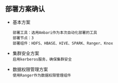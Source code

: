 ## 部署方案确认

* 基本方案
  ```
  部署工具：选用Ambari作为本次自动化部署的工具
  部署节点：3
  部署组件：HDFS、HBASE、HIVE、SPARK、Ranger、Knox
  ```
* 集群安全方案  
  `启用kerberos服务，确保集群安全`

* 数据权限管理方案  
  `使用Ranger作为数据权限管理组件`




